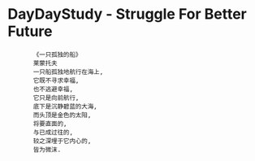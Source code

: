 # DayDayStudy - Struggle For Better Future
                                                       
           《一只孤独的船》
           莱蒙托夫
           一只船孤独地航行在海上,
           它既不寻求幸福,
           也不逃避幸福,
           它只是向前航行,
           底下是沉静碧蓝的大海,
           而头顶是金色的太阳,
           将要直面的,
           与已成过往的,
           较之深埋于它内心的,
           皆为微沫.
                                                       
